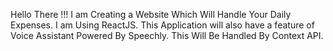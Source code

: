 Hello There !!!
I am Creating a Website Which Will Handle Your Daily Expenses. 
I am Using ReactJS.
This Application will also have a feature of Voice Assistant Powered By Speechly.
This Will Be Handled By Context API.


